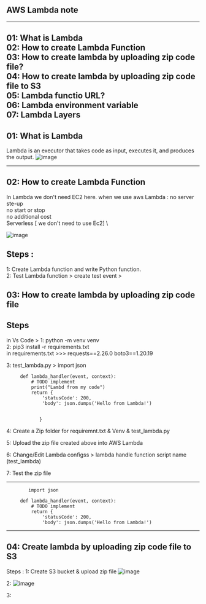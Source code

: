 ## AWS Lambda note
------------------------------------------------------------------------------
01: What is Lambda \
02: How to create Lambda Function \
03: How to create lambda by uploading zip code file?\
04: How to create lambda by uploading zip code file to S3\
05: Lambda functio URL?\
06: Lambda environment variable\
07: Lambda Layers 
-------------------------------------------------------------------------------
## 01: What is Lambda
Lambda is an executor that takes code as input, executes it, and produces the output.
   ![image](https://github.com/user-attachments/assets/26c94b1a-ace3-4ce8-8a86-3bf20452621e)

-------------------------------------------------------------------------------
## 02: How to create Lambda Function 

In Lambda we don't need EC2 here.
when we use aws Lambda : 
  no server ste-up \
  no start or stop \
  no additional cost \
  Serverless [ we don't need to use Ec2] \ 

  ![image](https://github.com/user-attachments/assets/a073c2ee-2a7b-4e12-84d9-a9b1a68af67d)

  ## Steps : 
  1: Create Lambda function and write Python function.\
  2: Test Lambda function > create test event > 

## 03: How to create lambda by uploading zip code file
   ## Steps
   in Vs Code > 
   1: python -m venv venv \
   2: pip3 install -r requirements.txt \
         in requirements.txt >>>
            requests==2.26.0
            boto3==1.20.19
      
   3: test_lambda.py > 
         import json
     
         def lambda_handler(event, context):
             # TODO implement
             print("Lambd from my code")
             return {
                 'statusCode': 200,
                 'body': json.dumps('Hello from Lambda!')


                }
   4: Create a Zip folder for requiremnt.txt & Venv & test_lambda.py 

   5: Upload the zip file created above into AWS Lambda

   6: Change/Edit  Lambda configss > lambda handle function script name (test_lambda)

   7: Test the zip file 
   
   ------------------------------------
   
            import json
         
         def lambda_handler(event, context):
             # TODO implement
             return {
                 'statusCode': 200,
                 'body': json.dumps('Hello from Lambda!')

   ---------------------------------------------

   ## 04: Create lambda by uploading zip code file to S3

   Steps : 
   1: Create S3 bucket & upload zip file 
      ![image](https://github.com/user-attachments/assets/c041a8fe-9ca0-41d0-ab87-445909d896f6)

   2: ![image](https://github.com/user-attachments/assets/3066037b-5004-4cb3-bf77-79c5e7c9cf3d) 

   3:  

